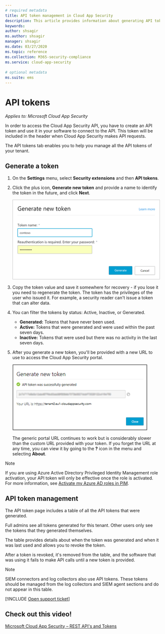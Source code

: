 ```yaml
---
# required metadata
title: API token management in Cloud App Security
description: This article provides information about generating API tokens for Cloud App Security.
keywords:
author: shsagir
ms.author: shsagir
manager: shsagir
ms.date: 03/27/2020
ms.topic: reference
ms.collection: M365-security-compliance
ms.service: cloud-app-security

# optional metadata
ms.suite: ems
---
```

# API tokens

*Applies to: Microsoft Cloud App Security*

In order to access the Cloud App Security API, you have to create an API token and use it in your software to connect to the API. This token will be included in the header when Cloud App Security makes API requests.

The API tokens tab enables you to help you manage all the API tokens of your tenant.

## Generate a token

1. On the **Settings** menu, select **Security extensions** and then **API tokens**.

2. Click the plus icon, **Generate new token** and provide a name to identify the token in the future, and click **Next**.

    ![Cloud App Security generates API token](media/api-token-gen.png)

3. Copy the token value and save it somewhere for recovery - if you lose it you need to regenerate the token. The token has the privileges of the user who issued it. For example, a security reader can't issue a token that can alter data.

4. You can filter the tokens by status: Active, Inactive, or Generated.

    - **Generated:** Tokens that have never been used.
    - **Active:** Tokens that were generated and were used within the past seven days.
    - **Inactive:** Tokens that were used but there was no activity in the last seven days.

5. After you generate a new token, you'll be provided with a new URL to use to access the Cloud App Security portal.

    ![Cloud App Security API token](media/generate-api-token.png)

    The generic portal URL continues to work but is considerably slower than the custom URL provided with your token. If you forget the URL at any time, you can view it by going to the **?** icon in the menu and selecting **About**.

> [!NOTE]
> If you are using Azure Active Directory Privileged Identity Management role activation, your API token will only be effective once the role is activated. For more information, see [Activate my Azure AD roles in PIM](https://docs.microsoft.com/azure/active-directory/privileged-identity-management/pim-how-to-activate-role).

## API token management

The API token page includes a table of all the API tokens that were generated.

Full admins see all tokens generated for this tenant. Other users only see the tokens that they generated themselves.

The table provides details about when the token was generated and when it was last used and allows you to revoke the token.

After a token is revoked, it's removed from the table, and the software that was using it fails to make API calls until a new token is provided.

> [!NOTE]
> SIEM connectors and log collectors also use API tokens. These tokens should be managed from the log collectors and SIEM agent sections and do not appear in this table.

[!INCLUDE [Open support ticket](includes/support.md)]

## Check out this video!

[Microsoft Cloud App Security – REST API's and Tokens](https://channel9.msdn.com/Shows/Microsoft-Security/Microsoft-Cloud-App-Security--REST-APIs-and-Tokens)
